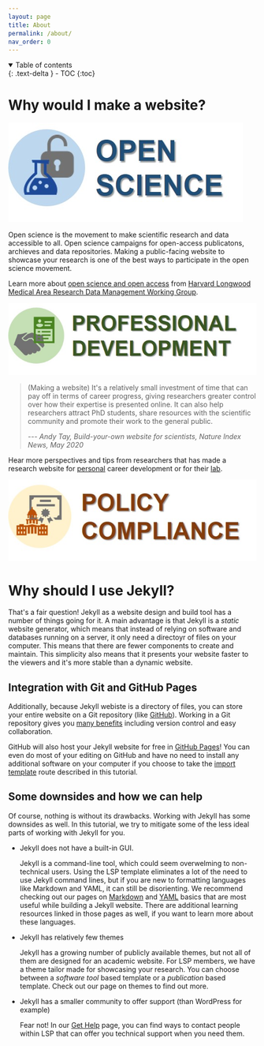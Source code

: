 ```yaml
---
layout: page
title: About
permalink: /about/
nav_order: 0
---
```


<details open markdown="block">
  <summary>
    Table of contents
  </summary>
  {: .text-delta }
- TOC
{:toc}
</details>

# Why would I make a website?

![open science](./images/open-science-logo-2.jpg)

Open science is the movement to make scientific research and data accessible to all. Open science campaigns for open-access publicatons, archieves and data repositories. Making a public-facing website to showcase your research is one of the best ways to participate in the open science movement. 

Learn more about [open science and open access](https://datamanagement.hms.harvard.edu/access/open-access) from [Harvard Longwood Medical Area Research Data Management Working Group](https://datamanagement.hms.harvard.edu/).

![professional development](./images/pro-dev-logo-2.jpg)

> (Making a website) It's a relatively small investment of time that can pay off in terms of career progress, giving researchers greater control over how their expertise is presented online. It can also help researchers attract PhD students, share resources with the scientific community and promote their work to the general public.
> 
> _--- Andy Tay, Build-your-own website for scientists, Nature Index News, May 2020_

Hear more perspectives and tips from researchers that has made a research website for [personal](https://www.natureindex.com/news-blog/build-your-own-academic-website-for-scientists-researchers-phd) career development or for their [lab](https://www-nature-com.ezp-prod1.hul.harvard.edu/articles/d41586-020-01298-5). 

![policy compliance](./images/policy-compliance-logo-2.jpg)

# Why should I use Jekyll?

That's a fair question! Jekyll as a website design and build tool has a number of things going for it. A main advantage is that Jekyll is a _static_ website generator, which means that instead of relying on software and databases running on a server, it only need a directoyr of files on your computer. This means that there are fewer components to create and maintain. This simplicity also means that it presents your website faster to the viewers and it's more stable than a dynamic website. 

## Integration with Git and GitHub Pages

Additionally, because Jekyll webiste is a directory of files, you can store your entire website on a Git repository (like [GitHub](https://github.com)). Working in a Git repository gives you [many benefits](https://www.atlassian.com/git/tutorials/why-git) including version control and easy collaboration. 

GitHub will also host your Jekyll website for free in [GitHub Pages](https://pages.github.com/)! You can even do most of your editing on GitHub and have no need to install any additional software on your computer if you choose to take the [import template](./import-template) route described in this tutorial. 

## Some downsides and how we can help

Of course, nothing is without its drawbacks. Working with Jekyll has some downsides as well. In this tutorial, we try to mitigate some of the less ideal parts of working with Jekyll for you. 

- Jekyll does not have a built-in GUI.
  
  Jekyll is a command-line tool, which could seem overwelming to non-technical users. Using the LSP template eliminates a lot of the need to use Jekyll command lines, but if you are new to formatting languages like Markdown and YAML, it can still be disorienting. We recommend checking out our pages on [Markdown](./markdown-basic) and [YAML](./yaml) basics that are most useful while building a Jekyll website. There are additional learning resources linked in those pages as well, if you want to learn more about these languages.
  
- Jekyll has relatively few themes

  Jekyll has a growing number of publicly available themes, but not all of them are designed for an academic website. For LSP members, we have a theme tailor made for showcasing your research. You can choose between a _software tool_ based template or a _publication_ based template. Check out our page on themes to find out more.

- Jekyll has a smaller community to offer support (than WordPress for example)

  Fear not! In our [Get Help](./help) page, you can find ways to contact people within LSP that can offer you technical support when you need them. 
